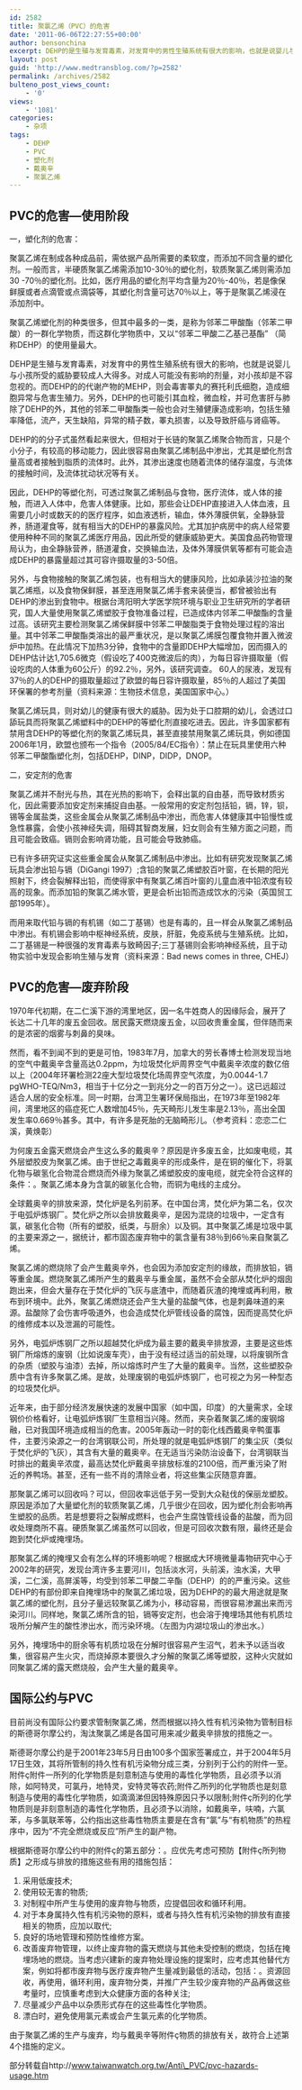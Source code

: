```yaml
---
id: 2582
title: 聚氯乙烯（PVC）的危害
date: '2011-06-06T22:27:55+00:00'
author: bensonchina
excerpt: DEHP的是生殖与发育毒素，对发育中的男性生殖系统有很大的影响，也就是说婴儿与小孩所受的威胁要较成人大得多。对成人可能没有影响的剂量，对小孩却是不容忽视的
layout: post
guid: 'http://www.medtransblog.com/?p=2582'
permalink: /archives/2582
bulteno_post_views_count:
    - '0'
views:
    - '1081'
categories:
    - 杂项
tags:
    - DEHP
    - PVC
    - 塑化剂
    - 戴奥辛
    - 聚氯乙烯
---
```


## PVC的危害—使用阶段

一，塑化剂的危害：

聚氯乙烯在制成各种成品前，需依据产品所需要的柔软度，而添加不同含量的塑化剂。一般而言，半硬质聚氯乙烯需添加10-30％的塑化剂，软质聚氯乙烯则需添加30 -70％的塑化剂。比如，医疗用品的塑化剂平均含量为20％-40％，若是像保鲜膜或者点滴管或点滴袋​​等，其塑化剂含量可达70％以上，等于是聚氯乙烯浸在添加剂中。

聚氯乙烯塑化剂的种类很多，但其中最多的一类，是称为邻苯二甲酸酯（邻苯二甲酸）的一群化学物质，而这群化学物质中，又以“邻苯二甲酸二乙基己基酯” （简称DEHP）的使用量最大。

DEHP是生殖与发育毒素，对发育中的男性生殖系统有很大的影响，也就是说婴儿与小孩所受的威胁要较成人大得多。对成人可能没有影响的剂量，对小孩却是不容忽视的。而DEHP的的代谢产物的MEHP，则会毒害睪丸的赛托利氏细胞，造成细胞异常与危害生殖力。另外，DEHP的也可能引其血栓，微血栓，并可危害肝与肺除了DEHP的外，其他的邻苯二甲酸酯类一般也会对生殖健康造成影响，包括生殖率降低，流产，天生缺陷，异常的精子数，睪丸损害，以及导致肝癌与肾癌等。

DEHP的的分子式虽然看起来很大，但相对于长链的聚氯乙烯聚合物而言，只是个小分子，有较高的移动能力，因此很容易由聚氯乙烯制品中渗出，尤其是塑化剂含量高或者接触到脂质的流体时。此外，其渗出速度也随着流体的储存温度，与流体的接触时间，及流体扰动状况等有关。

因此，DEHP的等塑化剂，可透过聚氯乙烯制品与食物，医疗流体，或人体的接触，而进入人体中，危害人体健康。比如，那些会让DEHP直接进入人体血液，且需要几小时或数天的的医疗程序，如血液透析，输血，体外薄膜供氧，全静脉营养，肠道灌食等，就有相当大的DEHP的暴露风险。尤其加护病房中的病人经常要使用种种不同的聚氯乙烯医疗用品，因此所受的健康威胁更大。美国食品药物管理局认为，由全静脉营养，肠道灌食，交换输血法，及体外薄膜供氧等都有可能会造成DEHP的暴露量超过其可容许摄取量的3-50倍。

另外，与食物接触的聚氯乙烯包装，也有相当大的健康风险，比如承装沙拉油的聚氯乙烯瓶，以及食物保鲜膜，甚至连用聚氯乙烯手套来装便当，都曾被验出有DEHP的渗出到食物中。根据台湾阳明大学医学院环境与职业卫生研究所的学者研究，国人大量使用聚氯乙烯塑胶于食物准备过程，已造成体内邻苯二甲酸酯的含量过高。该研究主要检测聚氯乙烯保鲜膜中邻苯二甲酸脂类于食物处理过程的溶出量。其中邻苯二甲酸酯类溶出的最严重状况，是以聚氯乙烯膜包覆食物并置入微波炉中加热。在此情况下加热3分钟，食物中的含量即DEHP大幅增加，因而摄入的DEHP估计达1,705.6微克（假设吃了400克微波后的肉），为每日容许摄取量（假设吃肉的人体重为60公斤）的92.2％，另外，该研究调查。 60人的尿液，发现有37％的人的DEHP的摄取量超过了欧盟的每日容许摄取量，85％的人超过了美国环保署的参考剂量（资料来源：生物技术信息，美国国家中心。）

聚氯乙烯玩具，则对幼儿的健康有很大的威胁。因为处于口腔期的幼儿，会透过口舔玩具而将聚氯乙烯塑料中的DEHP的等塑化剂直接吃进去。因此，许多国家都有禁用含DEHP的等塑化剂的聚氯乙烯玩具，甚至直接禁用聚氯乙烯玩具，例如德国2006年1月，欧盟也颁布一个指令（2005/84/EC指令）：禁止在玩具里使用六种邻苯二甲酸酯塑化剂，包括DEHP，DINP，DIDP，DNOP。

二，安定剂的危害

聚氯乙烯并不耐光与热，其在光热的影响下，会释出氯的自由基，而导致材质劣化，因此需要添加安定剂来捕捉自由基。一般常用的安定剂包括铅，镉，锌，钡，锡等金属盐类，这些金属会从聚氯乙烯制品中渗出，而危害人体健康其中铅慢性或急性暴露，会使小孩神经失调，阻碍其智商发展，妇女则会有生殖方面之问题，而且可能会致癌。镉则会影响肾功能，且可能会导致肺癌。

已有许多研究证实这些重金属会从聚氯乙烯制品中渗出。比如有研究发现聚氯乙烯玩具会渗出铅与镉（DiGangi 1997）;含铅的聚氯乙烯塑胶百叶窗，在长期的阳光照射下，终会裂解释出铅，而使得家​​中有聚氯乙烯百叶窗的儿童血液中铅浓度有较高的现象。而添加铅的聚氯乙烯水管，更是会析出铅而造成饮水的污染（英国贸工部1995年）。

而用来取代铅与镉的有机锡（如二丁基锡）也是有毒的，且一样会从聚氯乙烯制品中渗出。有机锡会影响中枢神经系统，皮肤，肝脏，免疫系统与生殖系统。比如，二丁基锡是一种很强的发育毒素与致畸因子;三丁基锡则会影响神经系统，且于动物实验中发现会影响生殖与发育（资料来源：Bad news comes in three, CHEJ）

## PVC的危害—废弃阶段

1970年代初期，在二仁溪下游的湾里地区，因一名牛姓商人的因缘际会，展开了长达二十几年的废五金回收。居民露天燃烧废五金，以回收贵重金属，但伴随而来的是浓密的烟雾与刺鼻的臭味。

然而，看不到闻不到的更是可怕，1983年7月，加拿大的劳长春博士检测发现当地的空气中戴奥辛含量高达0.2ppm，为垃圾焚化炉周界空气中戴奥辛浓度的数亿倍以上（2004年环署检测22座大型垃圾焚化场周界空气浓度，为0.0044-1.7 pgWHO-TEQ/Nm3，相当于十亿分之一到兆分之一的百万分之一）。这已远超过适合人居的安全标准。同一时期，台湾卫生署环保局指出，在1973年至1982年间，湾里地区的癌症死亡人数增加45％，先天畸形儿发生率是2.13％，高出全国发生率0.669％甚多。其中，有许多是死胎的无脑畸形儿。（参考资料：恋恋二仁溪，黄焕彰）

为何废五金露天燃烧会产生这么多的戴奥辛？原因是许多废五金，比如废电缆，其外层塑胶皮为聚氯乙烯。由于世纪之毒戴奥辛的形成条件，是在铜的催化下，将氯化物与碳氢化合物混合燃烧而外缘为聚氯乙烯塑胶皮的废电缆，就完全符合这样的条件：。聚氯乙烯本身为含氯的碳氢化合物，而铜为电线的主成分。

全球戴奥辛的排放来源，焚化炉是名列前茅。在中国台湾，焚化炉为第二名，仅次于电弧炉炼钢厂。焚化炉之所以会排放戴奥辛，是因为混烧的垃圾中，一定含有氯，碳氢化合物（所有的塑胶，纸类，与厨余）以及铜。其中聚氯乙烯是垃圾中氯的主要来源之一，据统计，都市固态废弃物中的氯含量有38％到66％来自聚氯乙烯。

聚氯乙烯的燃烧除了会产生戴奥辛外，也会因为添加安定剂的缘故，而排放铅，镉等重金属。燃烧聚氯乙烯所产生的戴奥辛与重金属，虽然不会全部从焚化炉的烟囱跑出来，但会大量存在于焚化炉的飞灰与底渣中，而随着灰渣的掩埋或再利用，散布到环境中。此外，聚氯乙烯燃烧还会产生大量的盐酸气体，也是刺鼻味道的来源。盐酸除了会伤害呼吸道外，也会造成焚化炉管线设备的腐蚀，因而提高焚化炉的维修成本以及泄漏的可能性。

另外，电弧炉炼钢厂之所以超越焚化炉成为最主要的戴奥辛排放源，主要是这些炼钢厂所熔炼的废钢（比如说废车壳），由于没有经过适当的前处理，以将废钢所含的杂质（塑胶与油漆）去掉，所以熔炼时产生了大量的戴奥辛。当然，这些塑胶杂质中含有许多聚氯乙烯。是故，处理废钢的电弧炉炼钢厂，也可视之为另一种型态的垃圾焚化炉。

近年来，由于部分经济发展快速的发展中国家（如中国，印度）的大量需求，全球钢价价格看好，让电弧炉炼钢厂生意相当兴隆。然而，夹杂着聚氯乙烯的废钢熔融，已对我国环境造成相当的危害。2005年轰动一时的彰化线西戴奥辛鸭蛋事件，主要污染源之一的台湾钢联公司，所处理的就是电弧炉炼钢厂的集尘灰（类似于焚化炉的飞灰），其含有大量的戴奥辛。在无适当污染防治设备下，台湾钢联当时排出的戴奥辛浓度，最高达焚化炉戴奥辛排放标准的2100倍，而严重污染了附近的养鸭场。甚至，还有一些不肖的清除业者，将这些集尘灰随意弃置。

那聚氯乙烯可以回收吗？可以，但回收率远低于另一受到大众鞑伐的保丽龙塑胶。原因是添加了大量塑化剂的软质聚氯乙烯，几乎很少在回收，因为塑化剂会影响再生塑胶的品质。若是想要将之裂解成燃料，也会产生腐蚀管线设备的盐酸，而为回收处理商所不喜。硬质聚氯乙烯虽然可以回收，但是可回收次数有限，最终还是会跑到焚化炉或掩埋场。

那聚氯乙烯的掩埋又会有怎么样的环境影响呢？根据成大环境微量毒物研究中心于2002年的研究，发现台湾许多主要河川，包括淡水河，头前溪，浊水溪，大甲溪，二仁溪，高屏溪等，均受到邻苯二甲酸二辛酯（DEHP）的的严重污染。这些DEHP的有部份即来自掩埋场中的聚氯乙烯垃圾，因为DEHP的的最大用途就是聚氯乙烯的塑化剂，且分子量远较聚氯乙烯为小，移动容易，而很容易渗漏出来而污染河川。同样地，聚氯乙烯所含的铅，镉等安定剂，也会溶于掩埋场其他有机质垃圾所分解产生的酸性渗出水，而污染环境。（左图为内湖垃圾山的渗出水。）

另外，掩埋场中的厨余等有机质垃圾在分解时很容易产生沼气，若未予以适当收集，很容易产生火灾，而烧掉原本要很久才分解的聚氯乙烯等塑胶，这种火灾就如同聚氯乙烯的露天燃烧般，会产生大量的戴奥辛。

## 国际公约与PVC

目前尚没有国际公约要求管制聚氯乙烯，然而根据以持久性有机污染物为管制目标的斯德哥尔摩公约，淘汰聚氯乙烯是各国可用来减少戴奥辛排放的措施之一。

斯德哥尔摩公约是于2001年23年5月日由100多个国家签署成立，并于2004年5月17日生效，其将所管制的持久性有机污染物分成三类，分别列于公约的附件一至。附件ç附件一所列的化学物质是刻意制造与使用的毒性化学物质，且必须予以消除，如阿特灵，可氯丹，地特灵，安特灵等农药;附件乙所列的化学物质也是刻意制造与使用的毒性化学物质，如滴滴涕但因特殊原因只予以限制;附件ç所列的化学物质则是非刻意制造的毒性化学物质，且必须予以消除，如戴奥辛，呋喃，六氯苯，与多氯联苯等，公约指出这些毒性物质主要是在含有“氯”与“有机物质”的热程序中，因为“不完全燃烧或反应”所产生的副产物。

根据斯德哥尔摩公约中的附件ç的第五部分：。应优先考虑可预防【附件ç所列物质】之形成与排放的措施这些有用的措施包括：

1. 采用低废技术;
2. 使用较无害的物质;
3. 对制程中所产生与使用的废弃物与物质，应提倡回收和循环利用。
4. 对于本身属持久性有机污染物的原料，或者与持久性有机污染物的排放有直接相关的物质，应加以取代;
5. 良好的场地管理和预防性维修方案。
6. 改善废弃物管理，以终止废弃物的露天燃烧与其他未受控制的燃烧，包括在掩埋场地的燃烧。当考虑兴建新的废弃物处理设施的提案时，应考虑其他替代方案，例如将都市废弃物与医疗废弃物产生量减到最低的活动，包括：。资源回收，再使用，循环利用，废弃物分类，并推广产生较少废弃物的产品再做这些考量时，应慎重考虑到大众健康方面的各种关注;
7. 尽量减少产品中以杂质形式存在的这些毒性化学物质。
8. 漂白时，避免使用氯元素或会产生氯元素的化学物质。

由于聚氯乙烯的生产与废弃，均与戴奥辛等附件ç物质的排放有关，故符合上述第4个措施的定义。

部分转载自http://www.taiwanwatch.org.tw/Anti\_PVC/pvc-hazards-usage.htm